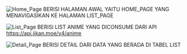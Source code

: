 ![Home_Page](https://github.com/user-attachments/assets/540cd994-6340-45ad-9551-e81ec1a656f9)
BERISI HALAMAN AWAL YAITU HOME_PAGE YANG MENAVIGASIKAN KE HALAMAN LIST_PAGE 

![List_Page](https://github.com/user-attachments/assets/409e1037-e0f9-45dd-8728-ec456490129b)
BERISI LIST ANIME YANG DICONSUME DARI API https://api.jikan.moe/v4/anime

![Detail_Page](https://github.com/user-attachments/assets/7fd78c2b-a2f4-462f-88c5-c2f82f9a5791)
BERISI DETAIL DARI DATA YANG BERADA DI TABEL LIST
